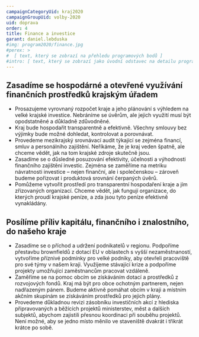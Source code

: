 ```yaml
---
campaignCategoryUid: kraj2020
campaignGroupUid: volby-2020
uid: doprava 
order: 4
title: Finance a investice
garant: daniel.lebduska 
#img: program2020/finance.jpg
#perex: >
#  [ text, který se zobrazí na přehledu programových bodů ]
#intro: [ text, který se zobrazí jako úvodní odstavec na detailu programového bodu ]
---
```

## Zasadíme se hospodárné a otevřené využívání finančních prostředků krajským úřadem
- Prosazujeme vyrovnaný rozpočet kraje a jeho plánování s výhledem na velké krajské investice. Nebráníme se úvěrům, ale jejich využití musí být opodstatněné a důkladně zdůvodněné.
- Kraj bude hospodařit transparentně a efektivně. Všechny smlouvy bez výjimky bude možné dohledat, kontrolovat a porovnávat.
- Provedeme mezikrajský srovnávací audit týkající se zejména financí, smluv a personálního zajištění. Neříkáme, že je kraj veden špatně, ale chceme vědět, jak na tom krajské zdroje skutečně jsou.
- Zasadíme se o důsledné posuzování efektivity, účelnosti a výhodnosti finančního zajištění investic. Zejména se zaměříme na metriku návratnosti investice – nejen finanční, ale i společenskou – zároveň budeme pořizovat i produktová srovnání čerpaných úvěrů.
- Pomůžeme vytvořit prostředí pro transparentní hospodaření kraje a jím zřizovaných organizací. Chceme vědět, jak fungují organizace, do kterých proudí krajské peníze, a zda jsou tyto peníze efektivně vynakládány.

## Posílíme příliv kapitálu, finančního i znalostního, do našeho kraje
- Zasadíme se o příchod a udržení podnikatelů v regionu. Podpoříme přestavbu brownfieldů z dotací EU v oblastech s vyšší nezaměstnaností, vytvoříme příznivé podmínky pro velké podniky, aby otevřeli pracoviště pro své týmy v našem kraji. Využijeme stávající krize a podpoříme projekty umožňující zaměstnancům pracovat vzdáleně.
- Zaměříme se na pomoc obcím se získáváním dotací a prostředků z rozvojových fondů. Kraj má být pro obce ochotným partnerem, nejen nadřazeným pánem. Budeme aktivně pomáhat obcím v kraji a místním akčním skupinám se získáváním prostředků pro jejich plány.
- Provedeme důkladnou revizi zásobníku investičních akcí z hlediska připravovaných a běžících projektů ministerstev, měst a dalších subjektů, abychom zajistili přesnou koordinaci při souběhu projektů. Není možné, aby se jedno místo měnilo ve staveniště dvakrát i třikrát krátce po sobě.
